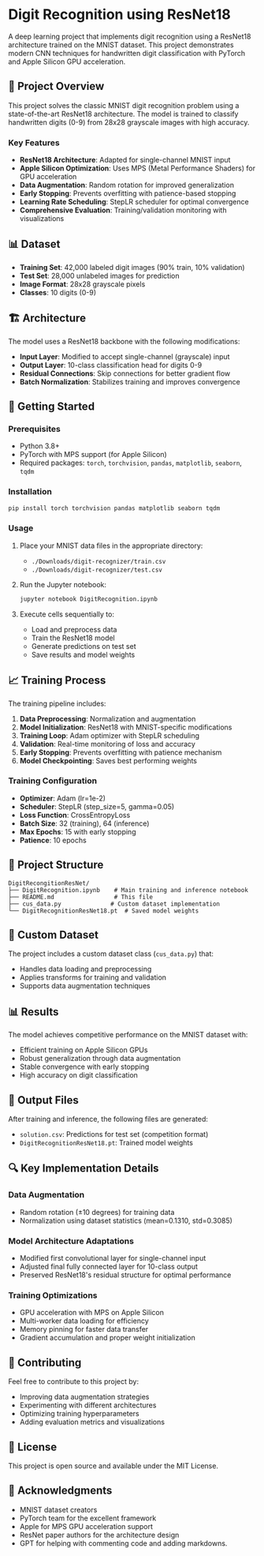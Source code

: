# Digit Recognition using ResNet18

A deep learning project that implements digit recognition using a ResNet18 architecture trained on the MNIST dataset. This project demonstrates modern CNN techniques for handwritten digit classification with PyTorch and Apple Silicon GPU acceleration.

## 🎯 Project Overview

This project solves the classic MNIST digit recognition problem using a state-of-the-art ResNet18 architecture. The model is trained to classify handwritten digits (0-9) from 28x28 grayscale images with high accuracy.

### Key Features
- **ResNet18 Architecture**: Adapted for single-channel MNIST input
- **Apple Silicon Optimization**: Uses MPS (Metal Performance Shaders) for GPU acceleration
- **Data Augmentation**: Random rotation for improved generalization
- **Early Stopping**: Prevents overfitting with patience-based stopping
- **Learning Rate Scheduling**: StepLR scheduler for optimal convergence
- **Comprehensive Evaluation**: Training/validation monitoring with visualizations

## 📊 Dataset

- **Training Set**: 42,000 labeled digit images (90% train, 10% validation)
- **Test Set**: 28,000 unlabeled images for prediction
- **Image Format**: 28x28 grayscale pixels
- **Classes**: 10 digits (0-9)

## 🏗️ Architecture

The model uses a ResNet18 backbone with the following modifications:
- **Input Layer**: Modified to accept single-channel (grayscale) input
- **Output Layer**: 10-class classification head for digits 0-9
- **Residual Connections**: Skip connections for better gradient flow
- **Batch Normalization**: Stabilizes training and improves convergence

## 🚀 Getting Started

### Prerequisites
- Python 3.8+
- PyTorch with MPS support (for Apple Silicon)
- Required packages: `torch`, `torchvision`, `pandas`, `matplotlib`, `seaborn`, `tqdm`

### Installation
```bash
pip install torch torchvision pandas matplotlib seaborn tqdm
```

### Usage
1. Place your MNIST data files in the appropriate directory:
   - `./Downloads/digit-recognizer/train.csv`
   - `./Downloads/digit-recognizer/test.csv`

2. Run the Jupyter notebook:
   ```bash
   jupyter notebook DigitRecognition.ipynb
   ```

3. Execute cells sequentially to:
   - Load and preprocess data
   - Train the ResNet18 model
   - Generate predictions on test set
   - Save results and model weights

## 📈 Training Process

The training pipeline includes:

1. **Data Preprocessing**: Normalization and augmentation
2. **Model Initialization**: ResNet18 with MNIST-specific modifications
3. **Training Loop**: Adam optimizer with StepLR scheduling
4. **Validation**: Real-time monitoring of loss and accuracy
5. **Early Stopping**: Prevents overfitting with patience mechanism
6. **Model Checkpointing**: Saves best performing weights

### Training Configuration
- **Optimizer**: Adam (lr=1e-2)
- **Scheduler**: StepLR (step_size=5, gamma=0.05)
- **Loss Function**: CrossEntropyLoss
- **Batch Size**: 32 (training), 64 (inference)
- **Max Epochs**: 15 with early stopping
- **Patience**: 10 epochs

## 📁 Project Structure

```
DigitRecongitionResNet/
├── DigitRecognition.ipynb    # Main training and inference notebook
├── README.md                 # This file
├── cus_data.py              # Custom dataset implementation
└── DigitRecognitionResNet18.pt  # Saved model weights
```

## 🔧 Custom Dataset

The project includes a custom dataset class (`cus_data.py`) that:
- Handles data loading and preprocessing
- Applies transforms for training and validation
- Supports data augmentation techniques

## 📊 Results

The model achieves competitive performance on the MNIST dataset with:
- Efficient training on Apple Silicon GPUs
- Robust generalization through data augmentation
- Stable convergence with early stopping
- High accuracy on digit classification

## 🎯 Output Files

After training and inference, the following files are generated:
- `solution.csv`: Predictions for test set (competition format)
- `DigitRecognitionResNet18.pt`: Trained model weights

## 🔍 Key Implementation Details

### Data Augmentation
- Random rotation (±10 degrees) for training data
- Normalization using dataset statistics (mean=0.1310, std=0.3085)

### Model Architecture Adaptations
- Modified first convolutional layer for single-channel input
- Adjusted final fully connected layer for 10-class output
- Preserved ResNet18's residual structure for optimal performance

### Training Optimizations
- GPU acceleration with MPS on Apple Silicon
- Multi-worker data loading for efficiency
- Memory pinning for faster data transfer
- Gradient accumulation and proper weight initialization

## 🤝 Contributing

Feel free to contribute to this project by:
- Improving data augmentation strategies
- Experimenting with different architectures
- Optimizing training hyperparameters
- Adding evaluation metrics and visualizations

## 📝 License

This project is open source and available under the MIT License.

## 🙏 Acknowledgments

- MNIST dataset creators
- PyTorch team for the excellent framework
- Apple for MPS GPU acceleration support
- ResNet paper authors for the architecture design
- GPT for helping with commenting code and adding markdowns. 
